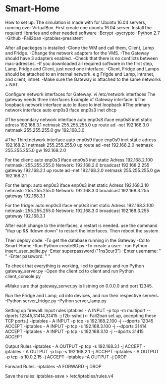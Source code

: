 # Smart-Home

How to set up.
The simulation is made with for Ubuntu 16.04 servers, running over VirtualBox.
First create one ubuntu 16.04 server.
Install the requierd libraries and other needed software
-Bcrypt
-pycrypto
-Python 2.7
-Github 
-Fail2ban
-iptables-presistent 

After all packeges is installed
-Clone the WM and call them, Client, Lamp and Fridge.
-Change the network adapters for the VMS.
-The Gateway should have 3 adapters enabled.
-Check that there is no conflicts between mac-adresses.
-If you downloaded all required software in the first step, Lamp, Fridge and Client, just need one interface.
-Client, Fridge and Lamps should be attached to an internal network. e.g Frigde and Lamp, intranet, and client, intnet.
-Make sure the Gateway is attached to the same networks + NAT.

Configure network interfaces for Gateway:  vi /etc/network interfaces 
The gateway needs three interfaces
Example of Gateway interface:
#The loopback network interface
auto lo
iface lo inet loopback
#The primary network interface
auto enp0s3
iface enp0s3 inet dhcp

#The secondary network interface
auto enp0s8
iface enp0s8 inet static
adress 192.168.3.1
netmask 255.255.255.0
up route ad -net 192.168.3.0  netmask 255.255.255.0 gw 192.168.3.0

#The Third network interface
auto enp0s9
iface enp0s9 inet static
adress 192.168.2.1
netmask 255.255.255.0
up route ad -net 192.168.2.0  netmask 255.255.255.0 gw 192.168.2.0


For the client: 
auto enp0s3
iface enp0s3 inet static
Adress 192.168.2.100
netmask: 255.255.255.0
Network: 192.168.2.0
broadcast 192.168.2.255
gateway 192.168.2.1
up route ad -net 192.168.2.0  netmask 255.255.255.0 gw 192.168.2.1

For the lamp:
auto enp0s3
iface enp0s3 inet static
Adress 192.168.3.10
netmask: 255.255.255.0
Network: 192.168.3.0
broadcast 192.168.3.255
gateway 192.168.3.1

For the fridge:
auto enp0s3
iface enp0s3 inet static
Adress 192.168.3.100
netmask: 255.255.255.0
Network: 192.168.3.0
broadcast 192.168.3.255
gateway 192.168.3.1

After each change to the interfaces, a restart is needed.
use the command "ifup up && ifdown down" to restart the interfaces.
Then reboot the system.

Then deploy code:
-To get the database running in the Gateway
-Cd to Smart-Home
-Run Python createBD.py
-To create a user:
-run Python insert_user_sqlite.py
-Enter superpassword ("1ns3cur3")
-Enter username: " "
-Enter password: " "

To check that everything is working, -cd to gateway and run Python gateway_server.py
-Open the client cd to client and run Python client_console.py

#Make sure that gateway_server.py is listning on 0.0.0.0 and port 12345.


Run the Fridge and Lamp, cd into devices, and run their respective servers.
-Python server_fridge.py
-Python server_lamp.py


Setting up firewall:
Input rules
iptables - A INPUT -p tcp -m multiport --dports 12345,31414,31415 -j f2b-sshd (<- Fail2ban set up, accepting these TCP ports.)
-iptables - A INPUT -p tcp  -s 192.168.2.100 -j --dports 12345 ACCEPT
-iptables - A INPUT -p tcp  -s 192.168.3.100 -j --dports 31414 ACCEPT
-iptables - A INPUT -p tcp  -s 192.168.3.10 -j --dports 31415 ACCEPT

Output Rules
-iptables - A OUTPUT -p tcp  -s 192.168.3.1 -j  ACCEPT
-iptables - A OUTPUT -p tcp  -s 192.168.2.1 -j  ACCEPT
-iptables - A OUTPUT -p tcp  -s 10.0.2.15 -j  ACCEPT
-iptables -A OUTPUT -j DROP

Forward Rules:
-iptables -A FORWARD -j DROP

Save the rules:
iptables-save > /etc/iptables/rules.v4




 

